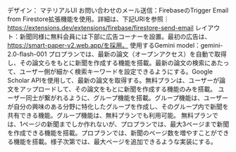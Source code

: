 デザイン： マテリアルUI
お問い合わせのメール送信：FirebaseのTrigger Email from Firestore拡張機能を使用。詳細は、下記URlを参照｜https://extensions.dev/extensions/firebase/firestore-send-email
レイアウト：新聞同様に無料会員には下部に広告コーナーを設置。最初の広告は、https://smart-paper-v2.web.app/を採用。
使用するGemini model：gemini-2.0-flash-001
プロプランでは、最新の論文（オープンアクセス）を自動で取得し、その論文らをもとに新聞を作成する機能を搭載。最新の論文の検索にあたって、ユーザー側が細かく検索キーワードを設定できるようにする。Google Scholar APIを使用して、最新の論文を取得する。無料プランは、ユーザーが論文をアップロードして、その論文をもとに新聞を作成する機能のみを搭載。
ユーザー同士が繋がれるように、グループ機能を搭載。グループ機能は、ユーザーが自分の興味のある分野に特化したグループを作成し、そのグループ内で新聞を共有できる機能。グループ機能は、無料プランでも利用可能。
無料プランでは、1ページの新聞までしか作れないが、プロプランでは、最大3ページまで新聞を作成できる機能を搭載。プロプランでは、新聞のページ数を増やすことができる機能を搭載。様子次第では、最大ページを追加できるような実装にする。